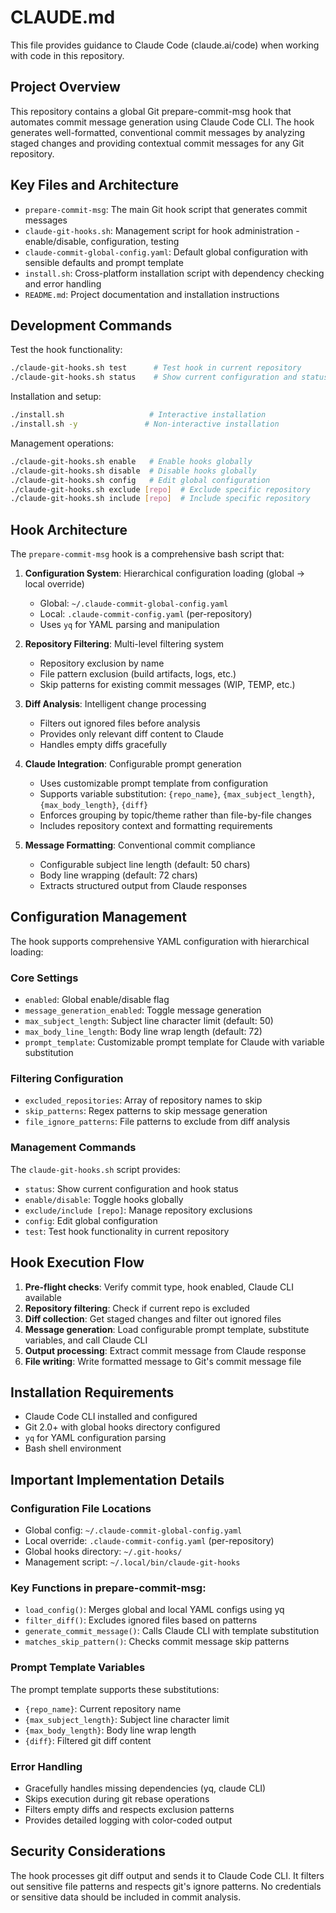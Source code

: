# CLAUDE.md

This file provides guidance to Claude Code (claude.ai/code) when working with code in this repository.

## Project Overview

This repository contains a global Git prepare-commit-msg hook that automates commit message generation using Claude Code CLI. The hook generates well-formatted, conventional commit messages by analyzing staged changes and providing contextual commit messages for any Git repository.

## Key Files and Architecture

- `prepare-commit-msg`: The main Git hook script that generates commit messages
- `claude-git-hooks.sh`: Management script for hook administration - enable/disable, configuration, testing
- `claude-commit-global-config.yaml`: Default global configuration with sensible defaults and prompt template
- `install.sh`: Cross-platform installation script with dependency checking and error handling
- `README.md`: Project documentation and installation instructions

## Development Commands

Test the hook functionality:
```bash
./claude-git-hooks.sh test      # Test hook in current repository
./claude-git-hooks.sh status    # Show current configuration and status
```

Installation and setup:
```bash
./install.sh                   # Interactive installation
./install.sh -y               # Non-interactive installation
```

Management operations:
```bash
./claude-git-hooks.sh enable   # Enable hooks globally
./claude-git-hooks.sh disable  # Disable hooks globally
./claude-git-hooks.sh config   # Edit global configuration
./claude-git-hooks.sh exclude [repo]  # Exclude specific repository
./claude-git-hooks.sh include [repo]  # Include specific repository
```

## Hook Architecture

The `prepare-commit-msg` hook is a comprehensive bash script that:

1. **Configuration System**: Hierarchical configuration loading (global → local override)
   - Global: `~/.claude-commit-global-config.yaml`
   - Local: `.claude-commit-config.yaml` (per-repository)
   - Uses `yq` for YAML parsing and manipulation

2. **Repository Filtering**: Multi-level filtering system
   - Repository exclusion by name
   - File pattern exclusion (build artifacts, logs, etc.)
   - Skip patterns for existing commit messages (WIP, TEMP, etc.)

3. **Diff Analysis**: Intelligent change processing
   - Filters out ignored files before analysis
   - Provides only relevant diff content to Claude
   - Handles empty diffs gracefully

4. **Claude Integration**: Configurable prompt generation
   - Uses customizable prompt template from configuration
   - Supports variable substitution: `{repo_name}`, `{max_subject_length}`, `{max_body_length}`, `{diff}`
   - Enforces grouping by topic/theme rather than file-by-file changes
   - Includes repository context and formatting requirements

5. **Message Formatting**: Conventional commit compliance
   - Configurable subject line length (default: 50 chars)
   - Body line wrapping (default: 72 chars)
   - Extracts structured output from Claude responses

## Configuration Management

The hook supports comprehensive YAML configuration with hierarchical loading:

### Core Settings
- `enabled`: Global enable/disable flag
- `message_generation_enabled`: Toggle message generation
- `max_subject_length`: Subject line character limit (default: 50)
- `max_body_line_length`: Body line wrap length (default: 72)
- `prompt_template`: Customizable prompt template for Claude with variable substitution

### Filtering Configuration
- `excluded_repositories`: Array of repository names to skip
- `skip_patterns`: Regex patterns to skip message generation
- `file_ignore_patterns`: File patterns to exclude from diff analysis

### Management Commands
The `claude-git-hooks.sh` script provides:
- `status`: Show current configuration and hook status
- `enable/disable`: Toggle hooks globally
- `exclude/include [repo]`: Manage repository exclusions
- `config`: Edit global configuration
- `test`: Test hook functionality in current repository

## Hook Execution Flow

1. **Pre-flight checks**: Verify commit type, hook enabled, Claude CLI available
2. **Repository filtering**: Check if current repo is excluded
3. **Diff collection**: Get staged changes and filter out ignored files
4. **Message generation**: Load configurable prompt template, substitute variables, and call Claude CLI
5. **Output processing**: Extract commit message from Claude response
6. **File writing**: Write formatted message to Git's commit message file

## Installation Requirements

- Claude Code CLI installed and configured
- Git 2.0+ with global hooks directory configured
- `yq` for YAML configuration parsing
- Bash shell environment

## Important Implementation Details

### Configuration File Locations
- Global config: `~/.claude-commit-global-config.yaml`
- Local override: `.claude-commit-config.yaml` (per-repository)
- Global hooks directory: `~/.git-hooks/`
- Management script: `~/.local/bin/claude-git-hooks`

### Key Functions in prepare-commit-msg:
- `load_config()`: Merges global and local YAML configs using yq
- `filter_diff()`: Excludes ignored files based on patterns 
- `generate_commit_message()`: Calls Claude CLI with template substitution
- `matches_skip_pattern()`: Checks commit message skip patterns

### Prompt Template Variables
The prompt template supports these substitutions:
- `{repo_name}`: Current repository name
- `{max_subject_length}`: Subject line character limit  
- `{max_body_length}`: Body line wrap length
- `{diff}`: Filtered git diff content

### Error Handling
- Gracefully handles missing dependencies (yq, claude CLI)
- Skips execution during git rebase operations
- Filters empty diffs and respects exclusion patterns
- Provides detailed logging with color-coded output

## Security Considerations

The hook processes git diff output and sends it to Claude Code CLI. It filters out sensitive file patterns and respects git's ignore patterns. No credentials or sensitive data should be included in commit analysis.
